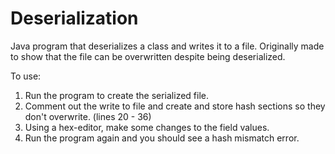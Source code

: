 # Deserialization
Java program that deserializes a class and writes it to a file. Originally made to show that the file can be overwritten despite being deserialized.

To use:
  1. Run the program to create the serialized file.
  2. Comment out the write to file and create and store hash sections so they don't overwrite. (lines 20 - 36)
  3. Using a hex-editor, make some changes to the field values.
  4. Run the program again and you should see a hash mismatch error.

